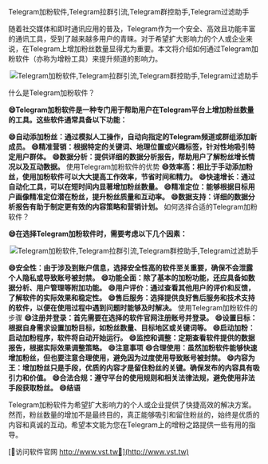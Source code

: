 Telegram加粉软件,Telegram拉群引流,Telegram群控助手,Telegram过滤助手

随着社交媒体和即时通讯应用的普及，Telegram作为一个安全、高效且功能丰富的通讯工具，受到了越来越多用户的青睐。对于希望扩大影响力的个人或企业来说，在Telegram上增加粉丝数量显得尤为重要。本文将介绍如何通过Telegram加粉软件（亦称为增粉工具）来提升频道的影响力。

 <center><img src="https://vst.tw/MP4/tuiguang/png/4.png" alt="Telegram加粉软件,Telegram拉群引流,Telegram群控助手,Telegram过滤助手"></center>

什么是Telegram加粉软件？

**😄Telegram加粉软件是一种专门用于帮助用户在Telegram平台上增加粉丝数量的工具。这些软件通常具备以下功能：**

**😄自动添加粉丝：通过模拟人工操作，自动向指定的Telegram频道或群组添加新成员。**
**😄精准营销：根据特定的关键词、地理位置或兴趣标签，针对性地吸引特定用户群体。**
**😄数据分析：提供详细的数据分析报告，帮助用户了解粉丝增长情况以及互动数据。**
使用Telegram加粉软件的优势
**😄效率高：相比于手动添加粉丝，使用加粉软件可以大大提高工作效率，节省时间和精力。**
**😄快速增长：通过自动化工具，可以在短时间内显著增加粉丝数量。**
**😄精准定位：能够根据目标用户画像精准定位潜在粉丝，提升粉丝质量和互动率。**
**😄数据支持：详细的数据分析报告有助于制定更有效的内容策略和营销计划。**
如何选择合适的Telegram加粉软件？

**😄在选择Telegram加粉软件时，需要考虑以下几个因素：**

 <center><img src="https://vst.tw/MP4/tuiguang/png/6.png" alt="Telegram加粉软件,Telegram拉群引流,Telegram群控助手,Telegram过滤助手"></center>

**😄安全性：由于涉及到账户信息，选择安全性高的软件至关重要，确保不会泄露个人隐私或导致账号被封禁。**
**😄功能全面：除了基本的加粉功能，还应具备如数据分析、用户管理等附加功能。**
**😄用户评价：通过查看其他用户的评价和反馈，了解软件的实际效果和稳定性。**
**😄售后服务：选择提供良好售后服务和技术支持的软件，以便在使用过程中遇到问题时能够及时解决。**
使用Telegram加粉软件的步骤
**😄注册并登录：首先需要在选择的软件官网注册账号并登录。**
**😄设置目标：根据自身需求设置加粉目标，如粉丝数量、目标地区或关键词等。**
**😄启动加粉：启动加粉程序，软件将自动开始运行。**
**😄监控和调整：定期查看软件提供的数据报告，根据实际效果调整策略。**
**😄注意事项**
**😄合理使用：虽然加粉软件能够快速增加粉丝，但也要注意合理使用，避免因为过度使用导致账号被封禁。**
**😄内容为王：增加粉丝只是手段，优质的内容才是留住粉丝的关键。确保发布的内容具有吸引力和价值。**
**😄合法合规：遵守平台的使用规则和相关法律法规，避免使用非法手段获取粉丝。**
**😄结语**

Telegram加粉软件为希望扩大影响力的个人或企业提供了快捷高效的解决方案。然而，粉丝数量的增加不是最终目的，真正能够吸引和留住粉丝的，始终是优质的内容和真诚的互动。希望本文能为您在Telegram上的增粉之路提供一些有用的指导。


[👻访问软件官网 http://www.vst.tw👻](http://www.vst.tw)
